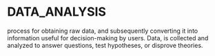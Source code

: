 # DATA_ANALYSIS
process for obtaining raw data, and subsequently converting it into information useful for decision-making by users. Data, is collected and analyzed to answer questions, test hypotheses, or disprove theories.
